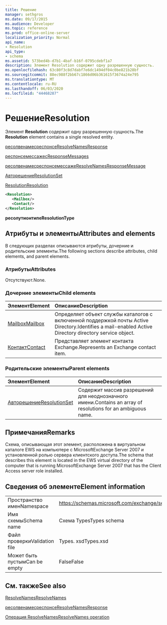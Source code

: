 ```yaml
---
title: Решение
manager: sethgros
ms.date: 09/17/2015
ms.audience: Developer
ms.topic: reference
ms.prod: office-online-server
localization_priority: Normal
api_name:
- Resolution
api_type:
- schema
ms.assetid: 573bed4b-d7b1-4baf-b16f-0795cdebf1a7
description: Элемент Resolution содержит одну разрешенную сущность.
ms.openlocfilehash: 63c80f3c8d7dabf7e6dc1494df04c0be821b28bf
ms.sourcegitcommit: 88ec988f2bb67c1866d06b361615f3674a24e795
ms.translationtype: MT
ms.contentlocale: ru-RU
ms.lasthandoff: 06/03/2020
ms.locfileid: "44468287"
---
```

# <a name="resolution"></a><span data-ttu-id="dca41-103">Решение</span><span class="sxs-lookup"><span data-stu-id="dca41-103">Resolution</span></span>

<span data-ttu-id="dca41-104">Элемент **Resolution** содержит одну разрешенную сущность.</span><span class="sxs-lookup"><span data-stu-id="dca41-104">The **Resolution** element contains a single resolved entity.</span></span> 
  
[<span data-ttu-id="dca41-105">ресолвенамесреспонсе</span><span class="sxs-lookup"><span data-stu-id="dca41-105">ResolveNamesResponse</span></span>](resolvenamesresponse.md)
  
[<span data-ttu-id="dca41-106">респонсемессажес</span><span class="sxs-lookup"><span data-stu-id="dca41-106">ResponseMessages</span></span>](responsemessages.md)
  
[<span data-ttu-id="dca41-107">ресолвенамесреспонсемессаже</span><span class="sxs-lookup"><span data-stu-id="dca41-107">ResolveNamesResponseMessage</span></span>](resolvenamesresponsemessage.md)
  
[<span data-ttu-id="dca41-108">Авторешение</span><span class="sxs-lookup"><span data-stu-id="dca41-108">ResolutionSet</span></span>](resolutionset.md)
  
[<span data-ttu-id="dca41-109">Resolution</span><span class="sxs-lookup"><span data-stu-id="dca41-109">Resolution</span></span>](resolution.md)
  
```xml
<Resolution>
   <Mailbox/>
   <Contact/>
</Resolution>
```

 <span data-ttu-id="dca41-110">**ресолутионтипе**</span><span class="sxs-lookup"><span data-stu-id="dca41-110">**ResolutionType**</span></span>
## <a name="attributes-and-elements"></a><span data-ttu-id="dca41-111">Атрибуты и элементы</span><span class="sxs-lookup"><span data-stu-id="dca41-111">Attributes and elements</span></span>

<span data-ttu-id="dca41-112">В следующих разделах описываются атрибуты, дочерние и родительские элементы.</span><span class="sxs-lookup"><span data-stu-id="dca41-112">The following sections describe attributes, child elements, and parent elements.</span></span>
  
### <a name="attributes"></a><span data-ttu-id="dca41-113">Атрибуты</span><span class="sxs-lookup"><span data-stu-id="dca41-113">Attributes</span></span>

<span data-ttu-id="dca41-114">Отсутствуют.</span><span class="sxs-lookup"><span data-stu-id="dca41-114">None.</span></span>
  
### <a name="child-elements"></a><span data-ttu-id="dca41-115">Дочерние элементы</span><span class="sxs-lookup"><span data-stu-id="dca41-115">Child elements</span></span>

|<span data-ttu-id="dca41-116">**Элемент**</span><span class="sxs-lookup"><span data-stu-id="dca41-116">**Element**</span></span>|<span data-ttu-id="dca41-117">**Описание**</span><span class="sxs-lookup"><span data-stu-id="dca41-117">**Description**</span></span>|
|:-----|:-----|
|[<span data-ttu-id="dca41-118">Mailbox</span><span class="sxs-lookup"><span data-stu-id="dca41-118">Mailbox</span></span>](mailbox.md) <br/> |<span data-ttu-id="dca41-119">Определяет объект службы каталогов с включенной поддержкой почты Active Directory.</span><span class="sxs-lookup"><span data-stu-id="dca41-119">Identifies a mail-enabled Active Directory directory service object.</span></span>  <br/> |
|[<span data-ttu-id="dca41-120">Контакт</span><span class="sxs-lookup"><span data-stu-id="dca41-120">Contact</span></span>](contact.md) <br/> |<span data-ttu-id="dca41-121">Представляет элемент контакта Exchange.</span><span class="sxs-lookup"><span data-stu-id="dca41-121">Represents an Exchange contact item.</span></span>  <br/> |
   
### <a name="parent-elements"></a><span data-ttu-id="dca41-122">Родительские элементы</span><span class="sxs-lookup"><span data-stu-id="dca41-122">Parent elements</span></span>

|<span data-ttu-id="dca41-123">**Элемент**</span><span class="sxs-lookup"><span data-stu-id="dca41-123">**Element**</span></span>|<span data-ttu-id="dca41-124">**Описание**</span><span class="sxs-lookup"><span data-stu-id="dca41-124">**Description**</span></span>|
|:-----|:-----|
|[<span data-ttu-id="dca41-125">Авторешение</span><span class="sxs-lookup"><span data-stu-id="dca41-125">ResolutionSet</span></span>](resolutionset.md) <br/> |<span data-ttu-id="dca41-126">Содержит массив разрешений для неоднозначного имени.</span><span class="sxs-lookup"><span data-stu-id="dca41-126">Contains an array of resolutions for an ambiguous name.</span></span>  <br/> |
   
## <a name="remarks"></a><span data-ttu-id="dca41-127">Примечания</span><span class="sxs-lookup"><span data-stu-id="dca41-127">Remarks</span></span>

<span data-ttu-id="dca41-128">Схема, описывающая этот элемент, расположена в виртуальном каталоге EWS на компьютере с MicrosoftExchange Server 2007 и установленной ролью сервера клиентского доступа.</span><span class="sxs-lookup"><span data-stu-id="dca41-128">The schema that describes this element is located in the EWS virtual directory of the computer that is running MicrosoftExchange Server 2007 that has the Client Access server role installed.</span></span>
  
## <a name="element-information"></a><span data-ttu-id="dca41-129">Сведения об элементе</span><span class="sxs-lookup"><span data-stu-id="dca41-129">Element information</span></span>

|||
|:-----|:-----|
|<span data-ttu-id="dca41-130">Пространство имен</span><span class="sxs-lookup"><span data-stu-id="dca41-130">Namespace</span></span>  <br/> |https://schemas.microsoft.com/exchange/services/2006/types  <br/> |
|<span data-ttu-id="dca41-131">Имя схемы</span><span class="sxs-lookup"><span data-stu-id="dca41-131">Schema name</span></span>  <br/> |<span data-ttu-id="dca41-132">Схема Types</span><span class="sxs-lookup"><span data-stu-id="dca41-132">Types schema</span></span>  <br/> |
|<span data-ttu-id="dca41-133">Файл проверки</span><span class="sxs-lookup"><span data-stu-id="dca41-133">Validation file</span></span>  <br/> |<span data-ttu-id="dca41-134">Types. xsd</span><span class="sxs-lookup"><span data-stu-id="dca41-134">Types.xsd</span></span>  <br/> |
|<span data-ttu-id="dca41-135">Может быть пустым</span><span class="sxs-lookup"><span data-stu-id="dca41-135">Can be empty</span></span>  <br/> |<span data-ttu-id="dca41-136">False</span><span class="sxs-lookup"><span data-stu-id="dca41-136">False</span></span>  <br/> |
   
## <a name="see-also"></a><span data-ttu-id="dca41-137">См. также</span><span class="sxs-lookup"><span data-stu-id="dca41-137">See also</span></span>



[<span data-ttu-id="dca41-138">ResolveNames</span><span class="sxs-lookup"><span data-stu-id="dca41-138">ResolveNames</span></span>](resolvenames.md)
  
[<span data-ttu-id="dca41-139">ресолвенамесреспонсе</span><span class="sxs-lookup"><span data-stu-id="dca41-139">ResolveNamesResponse</span></span>](resolvenamesresponse.md)
  
[<span data-ttu-id="dca41-140">Операция ResolveNames</span><span class="sxs-lookup"><span data-stu-id="dca41-140">ResolveNames operation</span></span>](resolvenames-operation.md)

